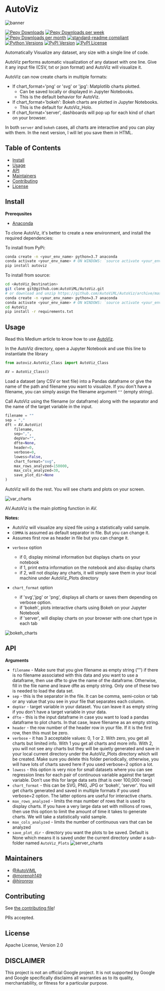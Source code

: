 # AutoViz

![banner](logo.JPG)

[![Pepy Downloads](https://pepy.tech/badge/autoviz)](https://pepy.tech/project/autoviz)
[![Pepy Downloads per week](https://pepy.tech/badge/autoviz/week)](https://pepy.tech/project/autoviz)
[![Pepy Downloads per month](https://pepy.tech/badge/autoviz/month)](https://pepy.tech/project/autoviz)
[![standard-readme compliant](https://img.shields.io/badge/standard--readme-OK-green.svg)](https://github.com/RichardLitt/standard-readme)
[![Python Versions](https://img.shields.io/pypi/pyversions/autoviz.svg)](https://pypi.org/project/autoviz)
[![PyPI Version](https://img.shields.io/pypi/v/autoviz.svg)](https://pypi.org/project/autoviz)
[![PyPI License](https://img.shields.io/pypi/l/autoviz.svg)](https://github.com/AutoViML/AutoViz/blob/master/LICENSE)

Automatically Visualize any dataset, any size with a single line of code.

AutoViz performs automatic visualization of any dataset with one line.
Give it any input file (CSV, txt or json format) and AutoViz will visualize it.

AutoViz can now create charts in multiple  formats:
- If chart_format='png' or 'svg' or 'jpg': Matplotlib charts plotted.
    * Can be saved locally or displayed in Jupyter Notebooks.
    * This is the default behavior for AutoViz.
- If chart_format='bokeh': Bokeh charts are plotted in Jupyter Notebooks.
    * This is the default for AutoViz_Holo.
- If chart_format='server', dashboards will pop up for each kind of chart on your browser.

In both `server` and `bokeh` cases, all charts are interactive and you can
play with them. In the next version, I will let you save them in HTML.

## Table of Contents

- [Install](#install)
- [Usage](#usage)
- [API](#api)
- [Maintainers](#maintainers)
- [Contributing](#contributing)
- [License](#license)

## Install

**Prerequsites**

- [Anaconda](https://docs.anaconda.com/anaconda/install/)

To clone AutoViz, it's better to create a new environment, and install the required dependencies:

To install from PyPi:

```sh
conda create -n <your_env_name> python=3.7 anaconda
conda activate <your_env_name> # ON WINDOWS: `source activate <your_env_name>`
pip install autoviz
```

To install from source:

```sh
cd <AutoViz_Destination>
git clone git@github.com:AutoViML/AutoViz.git
# or download and unzip https://github.com/AutoViML/AutoViz/archive/master.zip
conda create -n <your_env_name> python=3.7 anaconda
conda activate <your_env_name> # ON WINDOWS: `source activate <your_env_name>`
cd AutoViz
pip install -r requirements.txt
```

## Usage

Read this Medium article to know how to use [AutoViz](https://towardsdatascience.com/autoviz-a-new-tool-for-automated-visualization-ec9c1744a6ad).

In the AutoViz directory, open a Jupyter Notebook and use this line to instantiate the library

```py
from autoviz.AutoViz_Class import AutoViz_Class

AV = AutoViz_Class()
```

Load a dataset (any CSV or text file) into a Pandas dataframe or give the name of the path and filename you want to visualize.
If you don't have a filename, you can simply assign the filename argument `""` (empty string).

Call AutoViz using the filename (or dataframe) along with the separator and the name of the target variable in the input.

```py
filename = ""
sep = ","
dft = AV.AutoViz(
    filename,
    sep=",",
    depVar="",
    dfte=None,
    header=0,
    verbose=0,
    lowess=False,
    chart_format="svg",
    max_rows_analyzed=150000,
    max_cols_analyzed=30,
    save_plot_dir=None
)
```
AutoViz will do the rest. You will see charts and plots on your screen.

![var_charts](var_charts.JPG)

AV.AutoViz is the main plotting function in AV.

**Notes:**

* AutoViz will visualize any sized file using a statistically valid sample.
* `COMMA` is assumed as default separator in file. But you can change it.
* Assumes first row as header in file but you can change it.
- `verbose` option
  - if 0, display minimal information but displays charts on your notebook
  - if 1, print extra information on the notebook and also display charts
  - if 2, will not display any charts, it will simply save them in your local machine under AutoViz_Plots directory

- `chart_format` option
  - if 'svg','jpg' or 'png', displays all charts or saves them depending on verbose option.
  - if 'bokeh', plots interactive charts using Bokeh on your Jupyter Notebook
  - if 'server', will display charts on your browser with one chart type in each tab

![bokeh_charts](bokeh_charts.JPG)

## API

**Arguments**

- `filename` - Make sure that you give filename as empty string ("") if there is no filename associated with this data and you want to use a dataframe, then use dfte to give the name of the dataframe. Otherwise, fill in the file name and leave dfte as empty string. Only one of these two is needed to load the data set.
- `sep` - this is the separator in the file. It can be comma, semi-colon or tab or any value that you see in your file that separates each column.
- `depVar` - target variable in your dataset. You can leave it as empty string if you don't have a target variable in your data.
- `dfte` - this is the input dataframe in case you want to load a pandas dataframe to plot charts. In that case, leave filename as an empty string.
- `header` - the row number of the header row in your file. If it is the first row, then this must be zero.
- `verbose` - it has 3 acceptable values: 0, 1 or 2. With zero, you get all charts but limited info. With 1 you get all charts and more info. With 2, you will not see any charts but they will be quietly generated and save in your local current directory under the AutoViz_Plots directory which will be created. Make sure you delete this folder periodically, otherwise, you will have lots of charts saved here if you used verbose=2 option a lot.
- `lowess` - this option is very nice for small datasets where you can see regression lines for each pair of continuous variable against the target variable. Don't use this for large data sets (that is over 100,000 rows)
- `chart_format` - this can be SVG, PNG, JPG or 'bokeh', 'server'. You will get charts generated and saved in multiple formats if you used verbose=2 option. The latter options are useful for interactive charts.
- `max_rows_analyzed` - limits the max number of rows that is used to display charts. If you have a very large data set with millions of rows, then use this option to limit the amount of time it takes to generate charts. We will take a statistically valid sample.
- `max_cols_analyzed` - limits the number of continuous vars that can be analyzed
- `save_plot_dir` - directory you want the plots to be saved. Default is None which means it is saved under the current directory under a sub-folder named `AutoViz_Plots`
![server_charts](server_charts.JPG)

## Maintainers

* [@AutoViML](https://github.com/AutoViML)
* [@morenoh149](https://github.com/morenoh149)
* [@hironroy](https://github.com/hironroy)

## Contributing

See [the contributing file](contributing.md)!

PRs accepted.

## License

Apache License, Version 2.0

## DISCLAIMER
This project is not an official Google project. It is not supported by Google and Google specifically disclaims all warranties as to its quality, merchantability, or fitness for a particular purpose.
